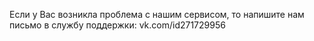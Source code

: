 Если у Вас возникла проблема с нашим сервисом, то напишите нам письмо в службу поддержки: vk.com/id271729956